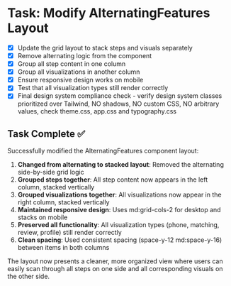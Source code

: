 # Task: Modify AlternatingFeatures Layout

- [x] Update the grid layout to stack steps and visuals separately
- [x] Remove alternating logic from the component
- [x] Group all step content in one column
- [x] Group all visualizations in another column
- [x] Ensure responsive design works on mobile
- [x] Test that all visualization types still render correctly
- [x] Final design system compliance check - verify design system classes prioritized over Tailwind, NO shadows, NO custom CSS, NO arbitrary values, check theme.css, app.css and typography.css

## Task Complete ✅
Successfully modified the AlternatingFeatures component layout:

1. **Changed from alternating to stacked layout**: Removed the alternating side-by-side grid logic
2. **Grouped steps together**: All step content now appears in the left column, stacked vertically
3. **Grouped visualizations together**: All visualizations now appear in the right column, stacked vertically
4. **Maintained responsive design**: Uses md:grid-cols-2 for desktop and stacks on mobile
5. **Preserved all functionality**: All visualization types (phone, matching, review, profile) still render correctly
6. **Clean spacing**: Used consistent spacing (space-y-12 md:space-y-16) between items in both columns

The layout now presents a cleaner, more organized view where users can easily scan through all steps on one side and all corresponding visuals on the other side.
